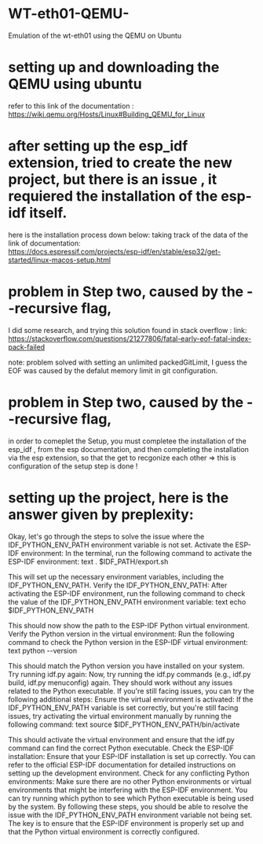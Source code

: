 # WT-eth01-QEMU-
Emulation of the wt-eth01 using the QEMU on Ubuntu 

# setting up and downloading the QEMU using ubuntu 
refer to this link of the documentation : https://wiki.qemu.org/Hosts/Linux#Building_QEMU_for_Linux

# after setting up the esp_idf extension, tried to create the new project, but there is an issue , it requiered the installation of the esp-idf itself. 

here is the installation process down below: taking track of the data of the link of documentation:  
https://docs.espressif.com/projects/esp-idf/en/stable/esp32/get-started/linux-macos-setup.html

# problem in Step two, caused by the --recursive flag, 
I did some research, and trying this solution found in stack overflow : link: https://stackoverflow.com/questions/21277806/fatal-early-eof-fatal-index-pack-failed 

note: problem solved with setting an unlimited packedGitLimit, I guess the EOF was caused by the defalut memory limit in git configuration. 

# problem in Step two, caused by the --recursive flag, 
in order to comeplet the Setup, you must completee the installation of the esp_idf , from the esp documentation, and then completing the installation via the esp extension, so that the get to recgonize each other 
=> this is configuration of the setup step is done ! 


# setting up the project, here is the answer given by preplexity: 
Okay, let's go through the steps to solve the issue where the IDF_PYTHON_ENV_PATH environment variable is not set.
Activate the ESP-IDF environment:
In the terminal, run the following command to activate the ESP-IDF environment:
text
. $IDF_PATH/export.sh

This will set up the necessary environment variables, including the IDF_PYTHON_ENV_PATH.
Verify the IDF_PYTHON_ENV_PATH:
After activating the ESP-IDF environment, run the following command to check the value of the IDF_PYTHON_ENV_PATH environment variable:
text
echo $IDF_PYTHON_ENV_PATH

This should now show the path to the ESP-IDF Python virtual environment.
Verify the Python version in the virtual environment:
Run the following command to check the Python version in the ESP-IDF virtual environment:
text
python --version

This should match the Python version you have installed on your system.
Try running idf.py again:
Now, try running the idf.py commands (e.g., idf.py build, idf.py menuconfig) again. They should work without any issues related to the Python executable.
If you're still facing issues, you can try the following additional steps:
Ensure the virtual environment is activated:
If the IDF_PYTHON_ENV_PATH variable is set correctly, but you're still facing issues, try activating the virtual environment manually by running the following command:
text
source $IDF_PYTHON_ENV_PATH/bin/activate

This should activate the virtual environment and ensure that the idf.py command can find the correct Python executable.
Check the ESP-IDF installation:
Ensure that your ESP-IDF installation is set up correctly. You can refer to the official ESP-IDF documentation for detailed instructions on setting up the development environment.
Check for any conflicting Python environments:
Make sure there are no other Python environments or virtual environments that might be interfering with the ESP-IDF environment. You can try running which python to see which Python executable is being used by the system.
By following these steps, you should be able to resolve the issue with the IDF_PYTHON_ENV_PATH environment variable not being set. The key is to ensure that the ESP-IDF environment is properly set up and that the Python virtual environment is correctly configured.
